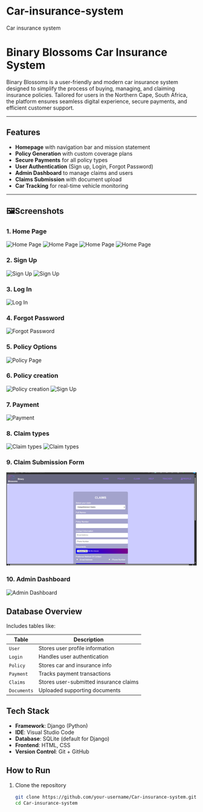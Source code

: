 # Car-insurance-system
Car insurance system

# Binary Blossoms Car Insurance System 

Binary Blossoms is a user-friendly and modern car insurance system designed to simplify the process of buying, managing, and claiming insurance policies. Tailored for users in the Northern Cape, South Africa, the platform ensures seamless digital experience, secure payments, and efficient customer support.

---

##  Features

-  **Homepage** with navigation bar and mission statement
-  **Policy Generation** with custom coverage plans
-  **Secure Payments** for all policy types
- **User Authentication** (Sign up, Login, Forgot Password)
-  **Admin Dashboard** to manage claims and users
-  **Claims Submission** with document upload
- **Car Tracking** for real-time vehicle monitoring

---

## 🖼Screenshots

### 1. Home Page
![Home Page](Screenshots/home.png)
![Home Page](Sceenshots/ho.png)
![Home Page](Sceenshots/ho2.png)
![Home Page](Sceenshots/ho3.png)

### 2. Sign Up
![Sign Up](Sceenshots/signup.png)
![Sign Up](Sceenshots/sign.png)

### 3. Log In
![Log In](Sceenshots/Login.png)

### 4. Forgot Password
![Forgot Password](Sceenshots/forgot.png)

### 5. Policy Options
![Policy Page](Screenshots/options.png)

### 6. Policy creation
![Policy creation](Sceenshots/policy.png)
![Sign Up](Sceenshots/sign.png)

### 7. Payment
![Payment](Sceenshots/payment.png)

### 8. Claim types
![Claim types](Sceenshots/types.png)
![Claim types](Sceenshots/type2.png)

### 9. Claim Submission Form
![Claims Form](static/images/claim.png)

### 10. Admin Dashboard
![Admin Dashboard](Screenshots/admin-dashboard.png)

## Database Overview

Includes tables like:

| Table       | Description                         |
|-------------|-------------------------------------|
| `User`      | Stores user profile information     |
| `Login`     | Handles user authentication         |
| `Policy`    | Stores car and insurance info       |
| `Payment`   | Tracks payment transactions         |
| `Claims`    | Stores user-submitted insurance claims |
| `Documents` | Uploaded supporting documents       |


##  Tech Stack

- **Framework**: Django (Python)
- **IDE**: Visual Studio Code
- **Database**: SQLite (default for Django)
- **Frontend**: HTML, CSS 
- **Version Control**: Git + GitHub

## How to Run

1. Clone the repository  
   ```bash
   git clone https://github.com/your-username/Car-insurance-system.git
   cd Car-insurance-system

